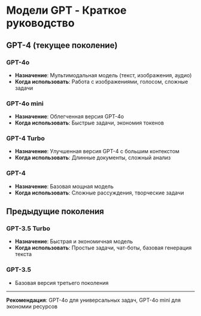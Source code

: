 # Модели GPT - Краткое руководство

## GPT-4 (текущее поколение)

### GPT-4o
- **Назначение**: Мультимодальная модель (текст, изображения, аудио)
- **Когда использовать**: Работа с изображениями, голосом, сложные задачи

### GPT-4o mini
- **Назначение**: Облегченная версия GPT-4o
- **Когда использовать**: Быстрые задачи, экономия токенов

### GPT-4 Turbo
- **Назначение**: Улучшенная версия GPT-4 с большим контекстом
- **Когда использовать**: Длинные документы, сложный анализ

### GPT-4
- **Назначение**: Базовая мощная модель
- **Когда использовать**: Сложные рассуждения, творческие задачи

## Предыдущие поколения

### GPT-3.5 Turbo
- **Назначение**: Быстрая и экономичная модель
- **Когда использовать**: Простые задачи, чат-боты, базовая генерация текста

### GPT-3.5
- Базовая версия третьего поколения

---

**Рекомендация**: GPT-4o для универсальных задач, GPT-4o mini для экономии ресурсов
